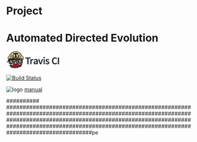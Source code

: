 # Project
# Automated Directed Evolution


[![Travis CI logo](TravisCI.png)](https://travis-ci.org)

[![Build Status](https://travis-ci.org/madhurya333/Project.svg?branch=master)](https://travis-ci.org/AmauryOvalleMaqueo/Research)

![logo](image.jgeg)
[manual](domains.odp)


##########
##########################################################################################################################################################################################################################################################pe
